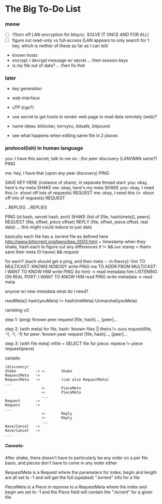 # The Big To-Do List

### meow

- [ ] !!!turn off LAN encryption for btsync, SOLVE IT ONCE AND FOR ALL!
- [ ] figure out read-only vs full-access (LAN appears to only search for 1 key,
  which is neither of these as far as I can tell)
* known hosts
* encrypt / decrypt message w/ secret ... then session keys
* is my file out of date? ... then fix that


### later

* key generation
* web interface
* uTP (cgo?)
* use secret to get hosts to render web page to read data remotely (web)?

* name ideas: bitlocker, torrsync, bitsafe, bitpound
* see what happens when editing same file in 2 places


### protocol(ish) in human language
you: I have this secret, talk to me on <ip>:<port> (for peer discovery (LAN/WAN same?)
PING 

me: hey, I have that (upon any peer discovery)
PING

  SAVE KEY HERE (instance of share), in separate thread start:
  you: okay, here's my meta
  SHAKE 
  me: okay, here's my meta
  SHAKE 
  you: okay, I need this (<- shoot off lots of requests)
  REQUEST 
  me: okay, I need this (<- shoot off lots of requests)
  REQUEST

  ...REPLIES
  ...REPLIES

PING (id hash, secret hash, port)
SHAKE (list of [file, hash(meta)], peers)
REQUEST (file, offset, piece offset)
REPLY (file, offset, piece offset, real data) ... this might could reduce to just data

basically each file has a .torrent file as defined here <http://www.bittorrent.org/beps/bep_0003.html> + timestamp
when they shake, hash each to figure out any differences
  if != && our stamp < theirs
    save their meta (0 haves) && request


for each? (each should get a ping, and then meta -- in theory):
  him TO MULTICAST: KNOWS NOBODY
    write PING
  me TO ADDR FROM MULTICAST: I WANT TO KNOW HIM
    write PING (to him)
    -> read metadata
  him LISTENING ON REAL PORT: I WANT TO KNOW HIM
    read PING
    write metadata
    -> read meta

anyone w/ new metadata
  what do I need?



readMeta() 
  hash(youMeta) != hash(meMeta) 
    Unmarshal(youMeta)


rambling v2:

step 1:
(ping)
!known peer
  request [file, hash]..., [peer]...

step 2:
(with meta)
for file, hash:
  !known files || theirs != ours
    request(file, -1, -1, -1)
for peer:
  !known peer
    request [file, hash]..., [peer]...

step 3:
(with file meta)
mfile = SELECT file
for piece:
  mpiece != piece
    request(piece)

sample:

```
(discovery)
Shake         -> <-       Shake
RequestMeta   ->
RequestMeta   ->          (can also RequestMeta)
...
                 <-       PieceMeta
                 <-       PieceMeta
                 ...
Request       ->
Request       ->
...
                 <-       Reply
                 <-       Reply
                 ...
Have/Cancel   ->
Have/Cancel   ->
...
```

##### Caveats:

After shake, there doesn't have to particularly be any order on a per file
basis, and pieces don't have to come in any order either

RequestMeta is a Request where the parameters for index, begin and length
are all set to -1 and will get the full (updated) ".torrent" info for a file

PieceMeta is a Piece in reponse to a RequestMeta where the index and begin are
set to -1 and the Piece field will contain the ".torrent" for a given file




